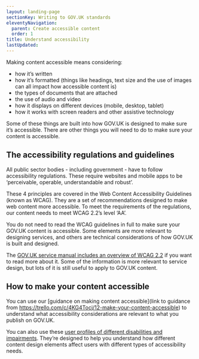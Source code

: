 ```yaml
---
layout: landing-page
sectionKey: Writing to GOV.UK standards
eleventyNavigation:
  parent: Create accessible content
  order: 1
title: Understand accessibility
lastUpdated:
---
```

Making content accessible means considering:

* how it’s written
* how it’s formatted (things like headings, text size and the use of images can all impact how accessible content is)
* the types of documents that are attached
* the use of audio and video
* how it displays on different devices (mobile, desktop, tablet)
* how it works with screen readers and other assistive technology

Some of these things are built into how GOV.UK is designed to make sure it’s accessible. There are other things you will need to do to make sure your content is accessible.

## The accessibility regulations and guidelines

All public sector bodies - including government - have to follow accessibility regulations. These require websites and mobile apps to be ‘perceivable, operable, understandable and robust’.

These 4 principles are covered in the Web Content Accessibility Guidelines (known as WCAG). They are a set of recommendations designed to make web content more accessible. To meet the requirements of the regulations, our content needs to meet WCAG 2.2’s level ‘AA’. 

You do not need to read the WCAG guidelines in full to make sure your GOV.UK content is accessible. Some elements are more relevant to designing services, and others are technical considerations of how GOV.UK is built and designed. 

The [GOV.UK service manual includes an overview of WCAG 2.2](https://www.gov.uk/service-manual/helping-people-to-use-your-service/understanding-wcag) if you want to read more about it. Some of the information is more relevant to service design, but lots of it is still useful to apply to GOV.UK content. 

## How to make your content accessible

You can use our [guidance on making content accessible](link to guidance from https://trello.com/c/4KG4Tocj/12-make-your-content-accessible) to understand what accessibility considerations are relevant to what you publish on GOV.UK. 

You can also use these [user profiles of different disabilities and impairments](https://www.gov.uk/government/publications/understanding-disabilities-and-impairments-user-profiles). They’re designed to help you understand how different content design elements affect users with different types of accessibility needs. 
